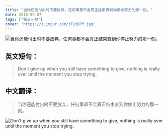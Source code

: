 ```yaml
---
title: "当你还能付出时不要放弃，任何事都不会真正结束直到你停止努力的那一刻。"
date: 2018-08-07
tags: ["每日一句"]
cover: "https://i.imgur.com/zTLtDPf.jpg"
---
```


![当你还能付出时不要放弃，任何事都不会真正结束直到你停止努力的那一刻。](https://i.imgur.com/Qlqpmgy.jpg)

## 英文短句：
> Don't give up when you still have something to give, nothing is really over until the moment you stop trying.

<!--more-->

## 中文翻译：
> 当你还能付出时不要放弃，任何事都不会真正结束直到你停止努力的那一刻。

![Don't give up when you still have something to give, nothing is really over until the moment you stop trying.](https://i.imgur.com/CvvQ4oz.jpg)

